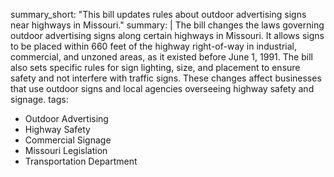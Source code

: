 summary_short: "This bill updates rules about outdoor advertising signs near highways in Missouri."
summary: |
  The bill changes the laws governing outdoor advertising signs along certain highways in Missouri. It allows signs to be placed within 660 feet of the highway right-of-way in industrial, commercial, and unzoned areas, as it existed before June 1, 1991. The bill also sets specific rules for sign lighting, size, and placement to ensure safety and not interfere with traffic signs. These changes affect businesses that use outdoor signs and local agencies overseeing highway safety and signage.
tags:
  - Outdoor Advertising
  - Highway Safety
  - Commercial Signage
  - Missouri Legislation
  - Transportation Department
